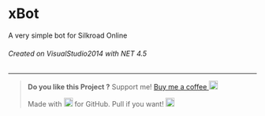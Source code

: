 # xBot
A very simple bot for Silkroad Online

###### Created on VisualStudio2014 with NET 4.5

------------
> **Do you like this Project ?**
> Support me! [Buy me a coffee <img src="https://twemoji.maxcdn.com/2/72x72/2615.png" width="18" height="18">](https://www.paypal.com/cgi-bin/webscr?cmd=_s-xclick&hosted_button_id=3L3UFLBN746AC "Coffee <3")
> 
> Made with <img title="Love" src="https://twemoji.maxcdn.com/2/72x72/1f499.png" width="18" height="18"> for GitHub. Pull if you want! <img title="JellyBitz" src="https://twemoji.maxcdn.com/2/72x72/1f575.png" width="18" height="18">
